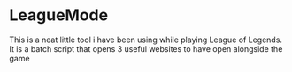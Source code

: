 # LeagueMode
This is a neat little tool i have been using while playing League of Legends. It is a batch script that opens 3 useful websites to have open alongside the game

